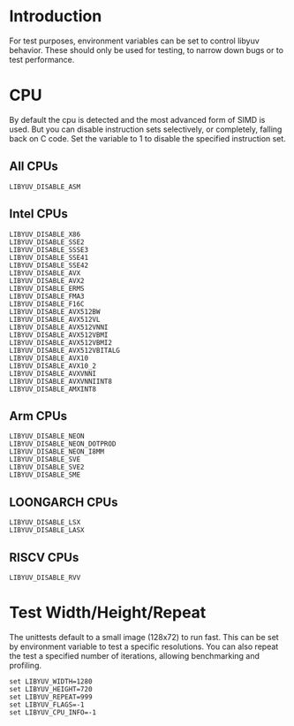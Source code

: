 # Introduction

For test purposes, environment variables can be set to control libyuv behavior.  These should only be used for testing, to narrow down bugs or to test performance.

# CPU

By default the cpu is detected and the most advanced form of SIMD is used.  But you can disable instruction sets selectively, or completely, falling back on C code.  Set the variable to 1 to disable the specified instruction set.

## All CPUs

    LIBYUV_DISABLE_ASM

## Intel CPUs

    LIBYUV_DISABLE_X86
    LIBYUV_DISABLE_SSE2
    LIBYUV_DISABLE_SSSE3
    LIBYUV_DISABLE_SSE41
    LIBYUV_DISABLE_SSE42
    LIBYUV_DISABLE_AVX
    LIBYUV_DISABLE_AVX2
    LIBYUV_DISABLE_ERMS
    LIBYUV_DISABLE_FMA3
    LIBYUV_DISABLE_F16C
    LIBYUV_DISABLE_AVX512BW
    LIBYUV_DISABLE_AVX512VL
    LIBYUV_DISABLE_AVX512VNNI
    LIBYUV_DISABLE_AVX512VBMI
    LIBYUV_DISABLE_AVX512VBMI2
    LIBYUV_DISABLE_AVX512VBITALG
    LIBYUV_DISABLE_AVX10
    LIBYUV_DISABLE_AVX10_2
    LIBYUV_DISABLE_AVXVNNI
    LIBYUV_DISABLE_AVXVNNIINT8
    LIBYUV_DISABLE_AMXINT8

## Arm CPUs

    LIBYUV_DISABLE_NEON
    LIBYUV_DISABLE_NEON_DOTPROD
    LIBYUV_DISABLE_NEON_I8MM
    LIBYUV_DISABLE_SVE
    LIBYUV_DISABLE_SVE2
    LIBYUV_DISABLE_SME

## LOONGARCH CPUs

    LIBYUV_DISABLE_LSX
    LIBYUV_DISABLE_LASX

## RISCV CPUs

    LIBYUV_DISABLE_RVV

# Test Width/Height/Repeat

The unittests default to a small image (128x72) to run fast.  This can be set by environment variable to test a specific resolutions.
You can also repeat the test a specified number of iterations, allowing benchmarking and profiling.

    set LIBYUV_WIDTH=1280
    set LIBYUV_HEIGHT=720
    set LIBYUV_REPEAT=999
    set LIBYUV_FLAGS=-1
    set LIBYUV_CPU_INFO=-1
